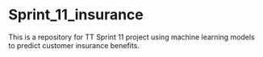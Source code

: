 # Sprint_11_insurance
This is a repository for TT Sprint 11 project using machine learning models to predict customer insurance benefits.
